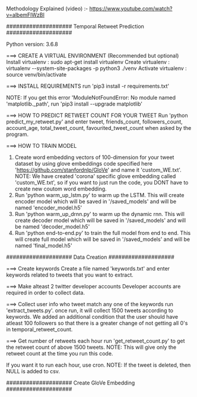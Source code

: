 Methodology Explained (video) :- https://www.youtube.com/watch?v=albemFlWzBI

#################### Temporal Retweet Prediction ####################

Python version: 3.6.8

===> CREATE A VIRTUAL ENVIRONMENT (Recommended but optional)
Install virtualenv  : sudo apt-get install virtualenv
Create virtualenv   : virtualenv --system-site-packages -p python3 ./venv
Activate virtualenv : source venv/bin/activate

===> INSTALL REQUIREMENTS
run 'pip3 install -r requirements.txt'

NOTE: If you get this error 'ModuleNotFoundError: No module named 'matplotlib._path', run 'pip3 install --upgrade matplotlib'

===> HOW TO PREDICT RETWEET COUNT FOR YOUR TWEET
Run 'python predict_my_retweet.py' and enter tweet, friends_count, followers_count, account_age, total_tweet_count, favourited_tweet_count 
when asked by the program.

===> HOW TO TRAIN MODEL
1) Create word embedding vectors of 100-dimension for your tweet dataset by using glove embeddings code specified here
  'https://github.com/stanfordnlp/GloVe' and name it 'custom_WE.txt'. 
   NOTE: We have created 'corona' specific glove embedding called 'custom_WE.txt', so if you want to just run the code, you DONT have to 
   create new coutom word embedding.
2) Run 'python warm_up_lstm.py' to warm up the LSTM. This will create encoder model which will be saved in '/saved_models' and will be named 
   'encoder_model.h5'
3) Run 'python warm_up_drnn.py' to warm up the dynamic rnn. This will create decoder model which will be saved in '/saved_models' and will be 
   named 'decoder_model.h5'
4) Run 'python end-to-end.py' to train the full model from end to end. This will create full model which will be saved in '/saved_models' and 
   will be named 'final_model.h5'

#################### Data Creation ####################

===> Create keywords
Create a file named 'keywords.txt' and enter keywords related to tweets that you want to extract.

===> Make alteast 2 twitter developer accounts
Developer accounts are required in order to collect data.

===> Collect user info who tweet match any one of the keywords
run 'extract_tweets.py'. once run, it will collect 1500 tweets according to keywords. We added an additional condition that the user should 
have atleast 100 followers so that there is a greater change of not getting all 0's in temporal_retweet_count.

===> Get number of retweets each hour
run 'get_retweet_count.py' to get the retweet count of above 1500 tweets. 
NOTE: This will give only the retweet count at the time you run this code.

If you want it to run each hour, use cron.
NOTE: If the tweet is deleted, then NULL is added to csv.

#################### Create GloVe Embedding ####################





